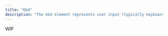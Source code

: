 ```yaml
---
title: "Kbd"
description: "The kbd element represents user input (typically keyboard input, although it may also be used to represent other input, such as voice commands)."
---
```


WIP
